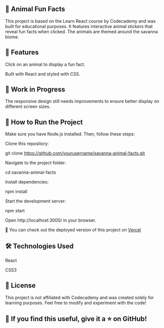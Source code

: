## 🦁 Animal Fun Facts ##

This project is based on the Learn React course by Codecademy and was built for educational purposes. It features interactive animal stickers that reveal fun facts when clicked. The animals are themed around the savanna biome.

## 🌿 Features ##

Click on an animal to display a fun fact.

Built with React and styled with CSS.


## 🚧 Work in Progress ##

The responsive design still needs improvements to ensure better display on different screen sizes.



## 🚀 How to Run the Project ##

Make sure you have Node.js installed. Then, follow these steps:

Clone this repository:

git clone https://github.com/yourusername/savanna-animal-facts.git

Navigate to the project folder:

cd savanna-animal-facts

Install dependencies:

npm install

Start the development server:

npm start

Open http://localhost:3000/ in your browser.

🔗 You can check out the deployed version of this project on [Vercel](https://your-vercel-link.vercel.app])

## 🛠 Technologies Used ##

React

CSS3


## 📜 License ##

This project is not affiliated with Codecademy and was created solely for learning purposes. Feel free to modify and experiment with the code!


## 🌟 If you find this useful, give it a ⭐ on GitHub! ##

